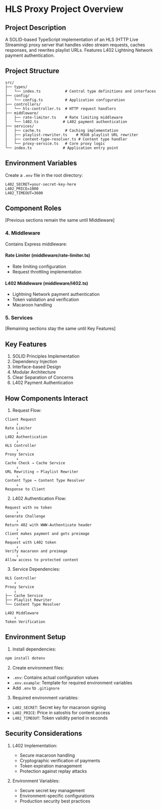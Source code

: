 # HLS Proxy Project Overview

## Project Description

A SOLID-based TypeScript implementation of an HLS (HTTP Live Streaming) proxy server that handles video stream requests, caches responses, and rewrites playlist URLs. Features L402 Lightning Network payment authentication.

## Project Structure

```
src/
├── types/
│   └── index.ts           # Central type definitions and interfaces
├── config/
│   └── config.ts          # Application configuration
├── controllers/
│   └── hls-controller.ts  # HTTP request handlers
├── middleware/
│   ├── rate-limiter.ts    # Rate limiting middleware
│   └── l402.ts           # L402 payment authentication
├── services/
│   ├── cache.ts           # Caching implementation
│   ├── playlist-rewriter.ts    # M3U8 playlist URL rewriter
│   ├── content-type-resolver.ts # Content type handler
│   └── proxy-service.ts   # Core proxy logic
└── index.ts              # Application entry point
```

## Environment Variables

Create a `.env` file in the root directory:

```env
L402_SECRET=your-secret-key-here
L402_PRICE=1000
L402_TIMEOUT=3600
```

## Component Roles

[Previous sections remain the same until Middleware]

### 4. Middleware

Contains Express middleware:

#### Rate Limiter (middleware/rate-limiter.ts)

- Rate limiting configuration
- Request throttling implementation

#### L402 Middleware (middleware/l402.ts)

- Lightning Network payment authentication
- Token validation and verification
- Macaroon handling

### 5. Services

[Remaining sections stay the same until Key Features]

## Key Features

1. SOLID Principles Implementation
2. Dependency Injection
3. Interface-based Design
4. Modular Architecture
5. Clear Separation of Concerns
6. L402 Payment Authentication

## How Components Interact

1. Request Flow:

```
Client Request
     ↓
Rate Limiter
     ↓
L402 Authentication
     ↓
HLS Controller
     ↓
Proxy Service
     ↓
Cache Check → Cache Service
     ↓
URL Rewriting → Playlist Rewriter
     ↓
Content Type → Content Type Resolver
     ↓
Response to Client
```

2. L402 Authentication Flow:

```
Request with no token
     ↓
Generate Challenge
     ↓
Return 402 with WWW-Authenticate header
     ↓
Client makes payment and gets preimage
     ↓
Request with L402 token
     ↓
Verify macaroon and preimage
     ↓
Allow access to protected content
```

3. Service Dependencies:

```
HLS Controller
    ↓
Proxy Service
    ↓
├── Cache Service
├── Playlist Rewriter
└── Content Type Resolver

L402 Middleware
    ↓
Token Verification
```

## Environment Setup

1. Install dependencies:

```bash
npm install dotenv
```

2. Create environment files:

- `.env`: Contains actual configuration values
- `.env.example`: Template for required environment variables
- Add `.env` to `.gitignore`

3. Required environment variables:

- `L402_SECRET`: Secret key for macaroon signing
- `L402_PRICE`: Price in satoshis for content access
- `L402_TIMEOUT`: Token validity period in seconds

## Security Considerations

1. L402 Implementation:

   - Secure macaroon handling
   - Cryptographic verification of payments
   - Token expiration management
   - Protection against replay attacks

2. Environment Variables:
   - Secure secret key management
   - Environment-specific configurations
   - Production security best practices
